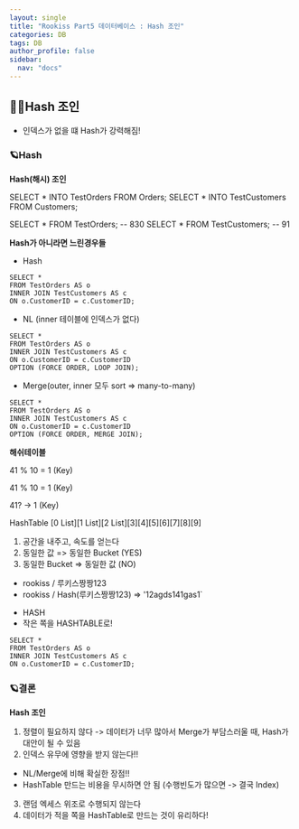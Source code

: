 ```yaml
---
layout: single
title: "Rookiss Part5 데이터베이스 : Hash 조인"
categories: DB
tags: DB
author_profile: false
sidebar:
  nav: "docs"
---
```



## 🙇‍♀️Hash 조인


- 인덱스가 없을 떄 Hash가 강력해짐!


### 🪐Hash 


**Hash(해시) 조인**

SELECT * INTO TestOrders FROM Orders;
SELECT * INTO TestCustomers FROM Customers;

SELECT * FROM TestOrders; -- 830
SELECT * FROM TestCustomers; -- 91

**Hash가 아니라면 느린경우들**

- Hash

```
SELECT *
FROM TestOrders AS o
INNER JOIN TestCustomers AS c
ON o.CustomerID = c.CustomerID;
```


- NL (inner 테이블에 인덱스가 없다)

```
SELECT *
FROM TestOrders AS o
INNER JOIN TestCustomers AS c
ON o.CustomerID = c.CustomerID
OPTION (FORCE ORDER, LOOP JOIN);
```


- Merge(outer, inner 모두 sort => many-to-many)

```
SELECT *
FROM TestOrders AS o
INNER JOIN TestCustomers AS c
ON o.CustomerID = c.CustomerID
OPTION (FORCE ORDER, MERGE JOIN);
```


**해쉬테이블**


41 % 10 = 1 (Key)

41 % 10 = 1 (Key)

41? -> 1 (Key)



HashTable [0 List][1 List][2 List][3][4][5][6][7][8][9]
1. 공간을 내주고, 속도를 얻는다
2. 동일한 값 => 동일한 Bucket (YES)
3. 동일한 Bucket => 동일한 값 (NO)

* rookiss / 루키스짱짱123
* rookiss / Hash(루키스짱짱123) => '12agds141gas1`


- HASH
- 작은 쪽을 HASHTABLE로!

```
SELECT *
FROM TestOrders AS o
INNER JOIN TestCustomers AS c
ON o.CustomerID = c.CustomerID;
```


### 🪐결론


**Hash 조인**
1. 정렬이 필요하지 않다 -> 데이터가 너무 많아서 Merge가 부담스러울 때, Hash가 대안이 될 수 있음
2. 인덱스 유무에 영향을 받지 않는다!!
  - NL/Merge에 비해 확실한 장점!!
  - HashTable 만드는 비용을 무시하면 안 됨 (수행빈도가 많으면 -> 결국 Index)
3. 랜덤 엑세스 위조로 수행되지 않는다
4. 데이터가 적을 쪽을 HashTable로 만드는 것이 유리하다!





